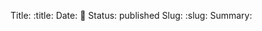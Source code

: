 Title: :title:
Date: :date:
Status: published
Slug: :slug:
Summary: 

<div class="post-poem">

</div>
